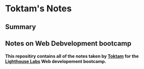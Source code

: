# Toktam's Notes
## Summary
## Notes on Web Debvelopment bootcamp
#### This repositiry contains all of the notes taken by [Toktam](https://gist.github.com/toktamm) for the [Lighthouse Labs](https://www.lighthouselabs.ca/) Web developement bootcamp.